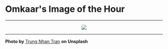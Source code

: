 # Omkaar's Image of the Hour

---

<div align="center">

<a href="https://unsplash.com/photos/a-chef-washes-dishes-in-a-busy-kitchen-D8AfpYHTlWw">
  <img src="https://images.unsplash.com/photo-1752808108278-51aa5e4ee353?crop=entropy&cs=tinysrgb&fit=max&fm=jpg&ixid=M3w3NjA2Nzh8MHwxfHJhbmRvbXx8fHx8fHx8fDE3NTM0NTU2MDB8&ixlib=rb-4.1.0&q=80&w=1080" style="max-width:100%; height:auto;">
</a>



</div>

---

**Photo by** [Trung Nhan Tran](https://unsplash.com/@huanshi) **on Unsplash**
